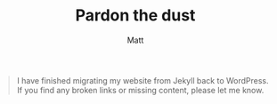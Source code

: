 ﻿---
title: Pardon the dust
author: Matt
layout: post
permalink: /2012/05/pardon-the-dust/
categories:
  - Miscellaneous
format: quote
---

> I have finished migrating my website from Jekyll back to WordPress. If you find any broken links or missing content, please let me know.